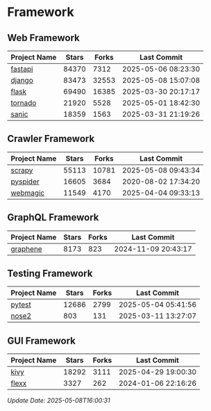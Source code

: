 # Framework

## Web Framework
| Project Name | Stars | Forks | Last Commit |
| ------------ | ----- | ----- | ----------- |
| [fastapi](https://github.com/fastapi/fastapi) | 84370 | 7312 | 2025-05-06 08:23:30 |
| [django](https://github.com/django/django) | 83473 | 32553 | 2025-05-08 15:07:08 |
| [flask](https://github.com/pallets/flask) | 69490 | 16385 | 2025-03-30 20:17:17 |
| [tornado](https://github.com/tornadoweb/tornado) | 21920 | 5528 | 2025-05-01 18:42:30 |
| [sanic](https://github.com/sanic-org/sanic) | 18359 | 1563 | 2025-03-31 21:19:26 |

## Crawler Framework
| Project Name | Stars | Forks | Last Commit |
| ------------ | ----- | ----- | ----------- |
| [scrapy](https://github.com/scrapy/scrapy) | 55113 | 10781 | 2025-05-08 09:43:34 |
| [pyspider](https://github.com/binux/pyspider) | 16605 | 3684 | 2020-08-02 17:34:20 |
| [webmagic](https://github.com/code4craft/webmagic) | 11549 | 4170 | 2025-04-04 09:33:13 |

## GraphQL Framework
| Project Name | Stars | Forks | Last Commit |
| ------------ | ----- | ----- | ----------- |
| [graphene](https://github.com/graphql-python/graphene) | 8173 | 823 | 2024-11-09 20:43:17 |

## Testing Framework
| Project Name | Stars | Forks | Last Commit |
| ------------ | ----- | ----- | ----------- |
| [pytest](https://github.com/pytest-dev/pytest) | 12686 | 2799 | 2025-05-04 05:41:56 |
| [nose2](https://github.com/nose-devs/nose2) | 803 | 131 | 2025-03-11 13:27:07 |

## GUI Framework
| Project Name | Stars | Forks | Last Commit |
| ------------ | ----- | ----- | ----------- |
| [kivy](https://github.com/kivy/kivy) | 18292 | 3111 | 2025-04-29 19:00:30 |
| [flexx](https://github.com/flexxui/flexx) | 3327 | 262 | 2024-01-06 22:16:26 |

*Update Date: 2025-05-08T16:00:31*